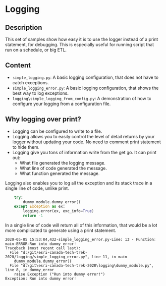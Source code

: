 # Logging

## Description

This set of samples show how easy it is to use the logger instead of a print statement, for debugging. This is especially useful for running script that run on a schedule, or big ETL.

## Content

 - `simple_logging.py`: A basic logging configuration, that does not have to catch exceptions.
 - `simple_logging_error.py`: A basic logging configuration, that shows the best way to log exceptions.
 - `logging\simple_logging_from_config.py`: A demonstration of how to configure your logging from a configuration file.

## Why logging over print?

 - Logging can be configured to write to a file.
 - Logging allows you to easily control the level of detail returns by your logger without updating your code. No need to comment print statement to hide them.
 - Logging give you tons of information write from the get go. It can print out:
     - What file generated the logging message.
     - What line of code generated the message.
     - What function generated the message.

Logging also enables you to log all the exception and its stack trace in a single line of code, unlike print.

```Python
    try:
        dummy_module.dummy_error()
    except Exception as ex:
        logging.error(ex, exc_info=True)
        return -1
```

In a single line of code will return all of this information, that would be a lot more complicated to generate using a print statement.

```
2020-05-05 15:53:04,432-simple_logging_error.py-Line: 13 - Function: main-ERROR-Run into dummy error!
Traceback (most recent call last):
  File "d:/git/esri-canada-tech-trek-2020/logging/simple_logging_error.py", line 11, in main
    dummy_module.dummy_error()
  File "d:\git\esri-canada-tech-trek-2020\logging\dummy_module.py", line 8, in dummy_error
    raise Exception ("Run into dummy error!")
Exception: Run into dummy error!
```